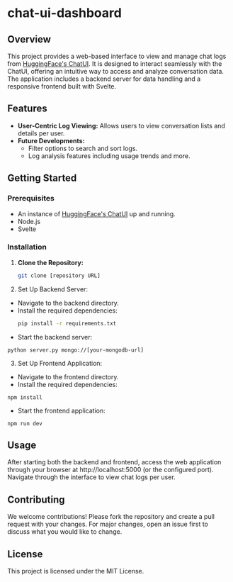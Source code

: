 # chat-ui-dashboard

## Overview
This project provides a web-based interface to view and manage chat logs from [HuggingFace's ChatUI](https://github.com/huggingface/chat-ui). It is designed to interact seamlessly with the ChatUI, offering an intuitive way to access and analyze conversation data. The application includes a backend server for data handling and a responsive frontend built with Svelte.

## Features
- **User-Centric Log Viewing:** Allows users to view conversation lists and details per user.
- **Future Developments:**
  - Filter options to search and sort logs.
  - Log analysis features including usage trends and more.

## Getting Started

### Prerequisites
- An instance of [HuggingFace's ChatUI](https://github.com/huggingface/chat-ui) up and running.
- Node.js
- Svelte

### Installation

1. **Clone the Repository:**
   ```bash
   git clone [repository URL]
   ```

2. Set Up Backend Server:
- Navigate to the backend directory.
- Install the required dependencies:
  ```bash
  pip install -r requirements.txt
  ```
- Start the backend server:
```
python server.py mongo://[your-mongodb-url]
```

3. Set Up Frontend Application:
- Navigate to the frontend directory.
- Install the required dependencies:
```
npm install
```
- Start the frontend application:
```
npm run dev
```

## Usage
After starting both the backend and frontend, access the web application through your browser at http://localhost:5000 (or the configured port). Navigate through the interface to view chat logs per user.

## Contributing
We welcome contributions! Please fork the repository and create a pull request with your changes. For major changes, open an issue first to discuss what you would like to change.

## License
This project is licensed under the MIT License.
